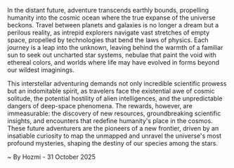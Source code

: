 
In the distant future, adventure transcends earthly bounds, propelling humanity into the cosmic ocean where the true expanse of the universe beckons. Travel between planets and galaxies is no longer a dream but a perilous reality, as intrepid explorers navigate vast stretches of empty space, propelled by technologies that bend the laws of physics. Each journey is a leap into the unknown, leaving behind the warmth of a familiar sun to seek out uncharted star systems, nebulae that paint the void with ethereal colors, and worlds where life may have evolved in forms beyond our wildest imaginings.

This interstellar adventuring demands not only incredible scientific prowess but an indomitable spirit, as travelers face the existential awe of cosmic solitude, the potential hostility of alien intelligences, and the unpredictable dangers of deep-space phenomena. The rewards, however, are immeasurable: the discovery of new resources, groundbreaking scientific insights, and encounters that redefine humanity's place in the cosmos. These future adventurers are the pioneers of a new frontier, driven by an insatiable curiosity to map the unmapped and unravel the universe's most profound mysteries, shaping the destiny of our species among the stars.

~ By Hozmi - 31 October 2025
